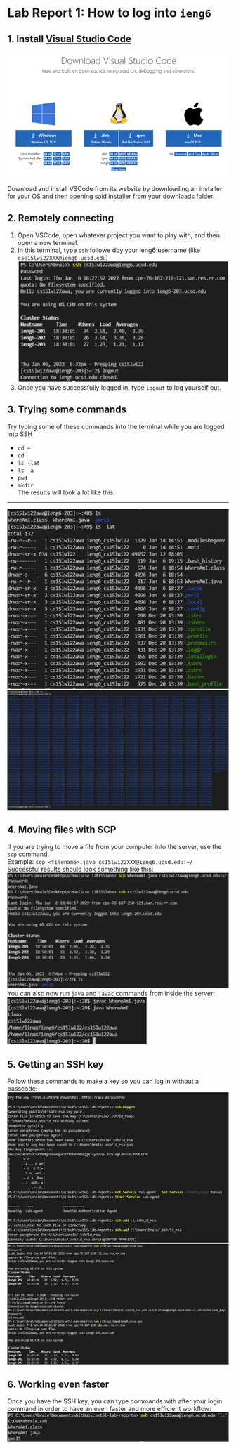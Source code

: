 # Lab Report 1: How to log into `ieng6`
## 1. Install [Visual Studio Code](https://code.visualstudio.com/Download)
![](install1.PNG)
Download and install VSCode from its website by downloading an installer for your OS and then opening said installer from your downloads folder.

## 2. Remotely connecting
1. Open VSCode, open whatever project you want to play with, and then open a new terminal.
2. In this terminal, type `ssh` followe dby your ieng6 username (like `cse15lwi22XXX@ieng6.ucsd.edu`)<br>
![](SSH1.PNG)<br>
3. Once you have successfully logged in, type `logout` to log yourself out.

## 3. Trying some commands
Try typing some of these commands into the terminal while you are logged into SSH
* `cd ~`
* `cd`
* `ls -lat`
* `ls -a`
* `pwd`
* `mkdir`<br/>
The results will look a lot like this:
---
![](s3_1.png)
![](s3_2.png)

## 4. Moving files with SCP
If you are trying to move a file from your computer into the server, use the `scp` command.<br/>
Example: `scp <filename>.java cs15lwi22XXX@ieng6.ucsd.edu:~/`<br/>
Successful results should look something like this:<br>
![](s4_1.png)<br/>
You can also now run `java` and `javac` commands from inside the server:<br>
![](s4_2.png)

## 5. Getting an SSH key
Follow these commands to make a key so you can log in without a passcode:<br>
![](s5_1.png)
![](s5_2.png)

## 6. Working even faster
Once you have the SSH key, you can type commands with after your login command in order to have an even faster and more efficient workflow:<br>
![](s6.png)